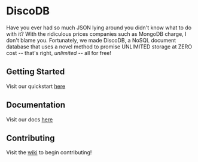 # DiscoDB

Have you ever had so much JSON lying around you didn't know what to do with it? With the ridiculous prices companies such as MongoDB charge, I don't blame you. Fortunately, we made DiscoDB, a NoSQL document database that uses a novel method to promise UNLIMITED storage at ZERO cost -- that's right, *unlimited* -- all for free!

## Getting Started

Visit our quickstart [here](https://andyluo03.github.io/DiscoDB/quickstart/)

## Documentation

Visit our docs [here](https://andyluo03.github.io/DiscoDB/)

## Contributing

Visit the [wiki](https://github.com/andyluo03/DiscoDB/wiki) to begin contributing!
